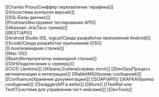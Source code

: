 [[Charles Proxy(Сниффер  перехватичик тирафика)]]  
[[Git(система контроля версий)]]  
[[SQL(Базы данных)]]  
[[Postman(Инструмент тестирования API)]]  
[[Atlassian Jira(Таск-трекер)]]  
[[REST(API)]]  
[[Android Studio IDE, logcat(Среда разработки приложений Android)]]  
[[Xcode(Среда разработки приложений iOS)]]  
[[Linux(командная строка)]]  
[[Mac OS]]  
[[Bash(Интерпретатор командной строки)]]  
[[SSH(подключение к серверу)]]  
[[CICD (Jenkins)]]
[[Kibana,Grafana(сервер-логи)]]
[[DevOps(Процесс автоматизации и интеграции)]]
[[RabbitMQ(брокер сообщений)]]
[[Confluence(Хранение документации)]]
[[SOAP(API)]]
[[KAFKA(брокер сообщений)]]
[[Swagger(API в вебе)]]
[[Allure]]
[[TestRail или TestIT(система для управления тест-кейсами)]]
[[DevTools]]
